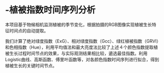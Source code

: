 # -植被指数时间序列分析
本项目基于物候相机监测植被的季节变化，根据拍摄的RGB图像实现植被生长特征时间点的自动提取。

我们计算了绝对绿度指数（ExG）、相对绿度指数（Gcc）、绿红植被指数（GRVI）和色相指数（Hue），利用平均值法和最大亮度法比较了上述４个颜色指数提取植被生长过程时间节点的效果，与实际观测结果相比较，遴选最佳指数。利用Logistic曲线、高斯函数、傅里叶函数等，对各颜色指数时间序列进行拟合，得到植被生长的关键时间节点。

